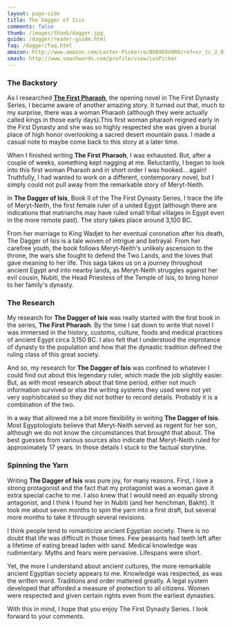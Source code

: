 ```yaml
---
layout: page-side
title: The Dagger of Isis
comments: false
thumb: /images/thumb/dagger.jpg
guide: /dagger/reader-guide.html
faq: /dagger/faq.html
amazon: http://www.amazon.com/Lester-Picker/e/B009E6U9R0/ref=sr_tc_2_0?qid=1355508212&sr=1-2-ent
smash: http://www.smashwords.com/profile/view/LesPicker
---
```

### The Backstory

As I researched [**The First Pharaoh**](/pharaoh/), the opening novel in The First Dynasty Series, I became aware of another amazing story. It turned out that, much to my surprise, there was a woman Pharaoh (although they were actually called kings in those early days).This first woman pharaoh reigned early in the First Dynasty and she was so highly respected she was given a burial place of high honor overlooking a sacred desert mountain pass. I made a casual note to maybe come back to this story at a later time. 

When I finished writing **The First Pharaoh**, I was exhausted. But, after a couple of weeks, something kept nagging at me. Reluctantly, I began to look into this first woman Pharaoh and in short order I was hooked… again! Truthfully, I had wanted to work on a different, contemporary novel, but I simply could not pull away from the remarkable story of Meryt-Neith. 

In **The Dagger of Isis**, Book II of the The First Dynasty Series, I trace the life of Meryt-Neith, the first female ruler of a united Egypt (although there are indications that matriarchs may have ruled small tribal villages in Egypt even in the more remote past). The story takes place around 3,100 BC. 

From her marriage to King Wadjet to her eventual coronation after his death, The Dagger of Isis is a tale woven of intrigue and betrayal. From her carefree youth, the book follows Meryt-Neith's unlikely ascension to the throne, the wars she fought to defend the Two Lands, and the loves that gave meaning to her life. This saga takes us on a journey throughout ancient Egypt and into nearby lands, as Meryt-Neith struggles against her evil cousin, Nubiti, the Head Priestess of the Temple of Isis, to bring honor to her family's dynasty.

### The Research

My research for **The Dagger of Isis** was really started with the first book in the series, **The First Pharaoh**. By the time I sat down to write that novel I was immersed in the history, customs, culture, foods and medical practices of ancient Egypt circa 3,150 BC. I also felt that I understood the improtance of dynasty to the population and how that the dynastic tradition defined the ruling class of this great society. 

And so, my research for **The Dagger of Isis** was confined to whatever I could find out about this legendary ruler, which made the job slightly easier. But, as with most research about that time period, either not much information survived or else the writing systems they used were not yet very sophisticated so they did not bother to record details. Probably it is a combination of the two. 

In a way that allowed me a bit more flexibility in writing **The Dagger of Isis**. Most Egyptologists believe that Meryt-Neith served as regent for her son, although we do not know the circumstances that brought that about. The best guesses from various sources also indicate that Meryt-Neith ruled for approximately 17 years. In those details I stuck to the factual storyline. 

### Spinning the Yarn

Writing **The Dagger of Isis** was pure joy, for many reasons. First, I love a strong protagonist and the fact that my protagonist was a woman gave it extra special cache to me. I also knew that I would need an equally strong antagonist, and I think I found her in Nubiti (and her henchman, Bakht). It took me about seven months to spin the yarn into a first draft, but several more months to take it through several revisions. 

I think people tend to romanticize ancient Egyptian society. There is no doubt that life was difficult in those times. Few peasants had teeth left after a lifetime of eating bread laden with sand. Medical knowledge was rudimentary. Myths and fears were pervasive. Lifespans were short. 

Yet, the more I understand about ancient cultures, the more remarkable ancient Egyptian society appears to me. Knowledge was respected, as was the written word. Traditions and order mattered greatly. A legal system developed that afforded a measure of protection to all citizens. Women were respected and given certain rights even from the earliest dynasties. 

With this in mind, I hope that you enjoy The First Dynasty Series. I look forward to your comments. 